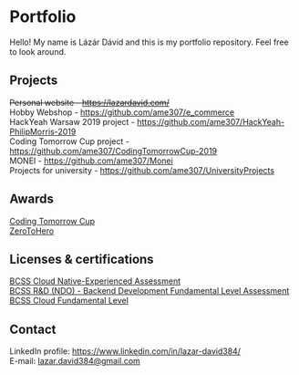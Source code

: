 # Portfolio

Hello! My name is Lázár Dávid and this is my portfolio repository. Feel free to look around.

## Projects

~~Personal website - https://lazardavid.com/</br>~~
Hobby Webshop - https://github.com/ame307/e_commerce</br>
HackYeah Warsaw 2019 project - https://github.com/ame307/HackYeah-PhilipMorris-2019</br>
Coding Tomorrow Cup project - https://github.com/ame307/CodingTomorrowCup-2019</br>
MONEI - https://github.com/ame307/Monei</br>
Projects  for university - https://github.com/ame307/UniversityProjects


##  Awards

[Coding Tomorrow Cup](https://github.com/ame307/Portfolio/blob/master/Certifications/ctc.png)</br>
[ZeroToHero](https://github.com/ame307/Portfolio/blob/master/Certifications/zth.png)</br>

##  Licenses & certifications

[BCSS Cloud Native-Experienced Assessment](https://www.credly.com/badges/c0fe365e-e83a-4589-8106-a61a8a827846/linked_in_profile)</br>
[BCSS R&D (NDO) - Backend Development Fundamental Level Assessment](https://www.credly.com/badges/18abf258-59a1-4579-9322-9cc7c3b98d52/linked_in_profile)</br>
[BCSS Cloud Fundamental Level](https://www.credly.com/badges/188a28c6-a200-4c95-8da8-15c0eb26dd14?source=linked_in_profile)</br>

## Contact

LinkedIn profile: https://www.linkedin.com/in/lazar-david384/</br>
E-mail: [lazar.david384@gmail.com](mailto:lazar.david384@gmail.com)
